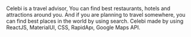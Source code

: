 # 

Celebi is a travel advisor, You can find best restaurants, hotels and attractions around you. And if you are planning to travel somewhere, you can find best places in the world by using search. Celebi made by using ReactJS, MaterialUI, CSS, RapidApı, Google Maps API.
